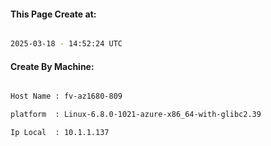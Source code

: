 
   
#### This Page Create at:

```bash

2025-03-18 - 14:52:24 UTC

```

#### Create By Machine:

```bash

Host Name : fv-az1680-809

platform  : Linux-6.8.0-1021-azure-x86_64-with-glibc2.39

Ip Local  : 10.1.1.137

```

